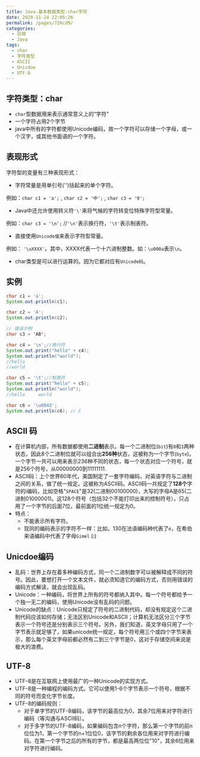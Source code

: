 ```yaml
---
title: Java-基本数据类型-char字符
date: 2020-11-24 22:05:26
permalink: /pages/726cd9/
categories:
  - 后端
  - Java
tags:
  - char
  - 字符类型
  - ASCII
  - Unicdoe
  - UTF-8
---
```


## 字符类型：char

- `char`型数据用来表示通常意义上的“字符”
- 一个字符占用2个字节
- java中所有的字符都使用Unicode编码，故一个字符可以存储一个字母，或一个汉字，或其他书面语的一个字符。



## 表现形式

字符型的变量有三种表现形式：

- 字符常量是用单引号('')括起来的单个字符。

例如：`char c1 = 'a';` , `char c2 = '中';`  , `char c3 = '9';`

- Java中还允许使用转义符`'\'`来将气候的字符转变位特殊字符型常量。

例如：`char c3 = '\n';` //`'\n'`表示换行符，`'\t'`表示制表符。

- 直接使用`Unicode值`来表示字符型常量。

例如： `'\uXXXX'`。其中，XXXX代表一个十六进制整数。如：`\u000a`表示`\n`。

- char类型是可以进行运算的。因为它都对应有`Unicode码`。



## 实例

~~~java
char c1 = 'a';
System.out.println(c1);

char c2 = 'A';
System.out.println(c2);

// 错误示例
char c3 = 'AB';

char c4 = '\n';//换行符
System.out.print("hello" + c4);
System.out.println("world");
//hello
//world

char c5 = '\t';//制表符
System.out.print("hello" + c5);
System.out.println("world");
//hello		world

char c6 = '\u0043';
System.out.println(c6); // C
~~~



## ASCII 码

- 在计算机内部，所有数据都使用**二进制**表示。每一个二进制位(`bit`)有`0`和`1`两种状态，因此8个二进制位就可以组合出**256种**状态，这被称为一个字节(`byte`)。一个字节一共可以用来表示236种不同的状态，每一个状态对应一个符号，就是256个符号，从00000000到11111111.
- ASCII码：上个世界60年代，美国制定了一套字符编码，对英语字符与二进制之间的关系，做了统一规定。这被称为ASCII码。ASCII码一共规定了**128个**字符的i编码，比如空格"`SPACE`"是32(二进制00100000)，大写的字母A是65(二进制01000001)。这128个符号（包括32个不能打印出来的控制符号），只占用了一个字节的后面7位，最前面的1位统一规定为0。
- 特点：
  - 不能表示所有字符。
  - 现同的编码表示的字符不一样：比如，130在法语编码种代表了`é`，在希伯来语编码中代表了字母`Gimel` (`ג`)



## Unicdoe编码

- 乱码：世界上存在着多种编码方式，同一个二进制数字可以被解释成不同的符号。因此，要想打开一个文本文件，就必须知道它的编码方式，否则用错误的编码方式解读，就会出现乱码。
- Unicode：一种编码，将世界上所有的符号都纳入其中。每一个符号都给予一个独一无二的编码，使用Unicode没有乱码的问题。
- Unicode的缺点：Unicode只规定了符号的二进制代码，却没有规定这个二进制代码应该如何存储；无法区别Unicode和ASCII；计算机无法区分三个字节表示一个符号还是分别表示三个符号。另外，我们知道，英文字母只用了一个字节表示就足够了，如果unicode统一规定，每个符号用三个或四个字节来表示，那么每个英文字母前都必然有二到三个字节是0，这对于存储空间来说是极大的浪费。



## UTF-8

- UTF-8是在互联网上使用最广的一种Unicode的实现方式。
- UTF-8是一种编程的编码方式。它可以使用1-6个字节表示一个符号，根据不同的符号而变化字节长度。
- UTF-8的编码规则：
  - 对于单字节的UTF-8编码，该字节的最高位为0，其余7位用来对字符进行编码（等沟通与ASCII码）。
  - 对于多字节的UTF-8编码，如果编码包含n个字符，那么第一个字节的前n位位为1，第一个字节的n+1位位0，该字节的剩余各位用来对字符进行编码。在第一个字节之后的所有的字节，都是最高两位位"10"，其余6位用来对字符进行编码。